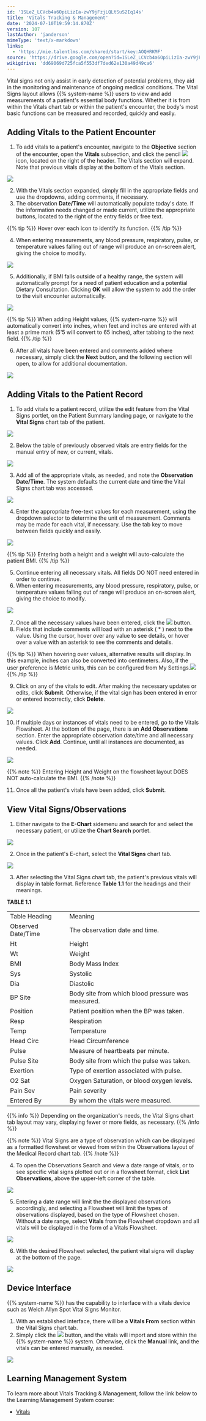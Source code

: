```yaml
---
id: '1SLeZ_LCVcb4a6OpiLizIa-zwY9jFzjLQLtSuS2Iq14s'
title: 'Vitals Tracking & Management'
date: '2024-07-10T19:59:14.870Z'
version: 107
lastAuthor: 'janderson'
mimeType: 'text/x-markdown'
links:
  - 'https://mie.talentlms.com/shared/start/key:AOQHRKMF'
source: 'https://drive.google.com/open?id=1SLeZ_LCVcb4a6OpiLizIa-zwY9jFzjLQLtSuS2Iq14s'
wikigdrive: 'dd69069d725fca5f553df7ded62e130a49d49ca6'
---
```

Vital signs not only assist in early detection of potential problems, they aid in the monitoring and maintenance of ongoing medical conditions. The Vital Signs layout allows {{% system-name %}} users to view and add measurements of a patient's essential body functions. Whether it is from within the Vitals chart tab or within the patient's encounter, the body's most basic functions can be measured and recorded, quickly and easily.

## Adding Vitals to the Patient Encounter

1. To add vitals to a patient's encounter, navigate to the <strong>Objective</strong> section of the encounter, open the <strong>Vitals</strong> subsection, and click the pencil 
    ![](../vitals-tracking-and-management.assets/208e44c784d7d7e1fd81d8d02416c996.png)
     icon, located on the right of the header. The Vitals section will expand. Note that previous vitals display at the bottom of the Vitals section.

![](../vitals-tracking-and-management.assets/79ddb5a7da8b131f29eb9db1ba4853d9.png)

2. With the Vitals section expanded, simply fill in the appropriate fields and use the dropdowns, adding comments, if necessary.
3. The observation <strong>Date/Time</strong> will automatically populate today's date. If the information needs changed or made current, utilize the appropriate buttons, located to the right of the entry fields or free text.

{{% tip %}}
Hover over each icon to identify its function.
{{% /tip %}}

4. When entering measurements, any blood pressure, respiratory, pulse, or temperature values falling out of range will produce an on-screen alert, giving the choice to modify.

![](../vitals-tracking-and-management.assets/9b8ef2da22547e2076085c2e96507f28.png)

5. Additionally, if BMI falls outside of a healthy range, the system will automatically prompt for a need of patient education and a potential Dietary Consultation. Clicking <strong>OK</strong> will allow the system to add the order to the visit encounter automatically.

![](../vitals-tracking-and-management.assets/0e3ce917b96e25b43c6eec789b68d940.png)

{{% tip %}}
When adding Height values, {{% system-name %}} will automatically convert into inches, when feet and inches are entered with at least a prime mark (5'5 will convert to 65 inches), after tabbing to the next field.
{{% /tip %}}

6. After all vitals have been entered and comments added where necessary, simply click the <strong>Next</strong> button, and the following section will open, to allow for additional documentation.

![](../vitals-tracking-and-management.assets/4da942d45e4f29948861e2d500a02b82.png)

## Adding Vitals to the Patient Record

1. To add vitals to a patient record, utilize the edit feature from the Vital Signs portlet, on the Patient Summary landing page, or navigate to the <strong>Vital Signs</strong> chart tab of the patient.

![](../vitals-tracking-and-management.assets/791066338ee7e655e14829e3ef8709f2.png)

2. Below the table of previously observed vitals are entry fields for the manual entry of new, or current, vitals.

![](../vitals-tracking-and-management.assets/a76591b9af1de3eed2c14fef3f14b219.png)

3. Add all of the appropriate vitals, as needed, and note the <strong>Observation Date/Time</strong>. The system defaults the current date and time the Vital Signs chart tab was accessed.

![](../vitals-tracking-and-management.assets/77b404f0a85cab6ee9638b0386a1b70e.png)

4. Enter the appropriate free-text values for each measurement, using the dropdown selector to determine the unit of measurement. Comments may be made for each vital, if necessary. Use the tab key to move between fields quickly and easily.

![](../vitals-tracking-and-management.assets/b1c37c9b3902d61e3dd11f3faecef792.png)

{{% tip %}}
Entering both a height and a weight will auto-calculate the patient BMI.
{{% /tip %}}

5. Continue entering all necessary vitals. All fields DO NOT need entered in order to continue.
6. When entering measurements, any blood pressure, respiratory, pulse, or temperature values falling out of range will produce an on-screen alert, giving the choice to modify.

![](../vitals-tracking-and-management.assets/9b8ef2da22547e2076085c2e96507f28.png)

7. Once all the necessary values have been entered, click the 
    ![](../vitals-tracking-and-management.assets/c4b4670370433310bc1b2b915966c671.png)
     button.
8. Fields that include comments will load with an asterisk ( * ) next to the value. Using the cursor, hover over any value to see details, or hover over a value with an asterisk to see the comments and details.

{{% tip %}}
When hovering over values, alternative results will display. In this example, inches can also be converted into centimeters. Also, if the user preference is Metric units, this can be configured from My Settings.![](../vitals-tracking-and-management.assets/7435e0269809602fcf3b6ac822801d99.png)
{{% /tip %}}

9. Click on any of the vitals to edit. After making the necessary updates or edits, click <strong>Submit</strong>. Otherwise, if the vital sign has been entered in error or entered incorrectly, click <strong>Delete</strong>.

![](../vitals-tracking-and-management.assets/771405a932aa21e6e6169aa85dd94f32.png)

10. If multiple days or instances of vitals need to be entered, go to the Vitals Flowsheet. At the bottom of the page, there is an <strong>Add Observations</strong> section. Enter the appropriate observation date/time and all necessary values. Click <strong>Add</strong>. Continue, until all instances are documented, as needed.

![](../vitals-tracking-and-management.assets/5155905feddd7767f1dd704387829302.png)

{{% note %}}
Entering Height and Weight on the flowsheet layout DOES NOT auto-calculate the BMI.
{{% /note %}}

11. Once all the patient's vitals have been added, click <strong>Submit</strong>.

## View Vital Signs/Observations

1. Either navigate to the <strong>E-Chart</strong> sidemenu and search for and select the necessary patient, or utilize the <strong>Chart Search</strong> portlet.

![](../vitals-tracking-and-management.assets/aacf5b3f6c309809986b6b37e271f0bd.png)

2. Once in the patient's E-chart, select the <strong>Vital Signs</strong> chart tab.

![](../vitals-tracking-and-management.assets/791066338ee7e655e14829e3ef8709f2.png)

3. After selecting the Vital Signs chart tab, the patient's previous vitals will display in table format. Reference <strong>Table 1.1</strong> for the headings and their meanings.

**TABLE 1.1**
<table>
<tr>
<td>Table Heading</td>
<td>Meaning</td>
</tr>
<tr>
<td>Observed Date/Time</td>
<td>The observation date and time.</td>
</tr>
<tr>
<td>Ht</td>
<td>Height</td>
</tr>
<tr>
<td>Wt</td>
<td>Weight</td>
</tr>
<tr>
<td>BMI</td>
<td>Body Mass Index</td>
</tr>
<tr>
<td>Sys</td>
<td>Systolic</td>
</tr>
<tr>
<td>Dia</td>
<td>Diastolic</td>
</tr>
<tr>
<td>BP Site</td>
<td>Body site from which blood pressure was measured.</td>
</tr>
<tr>
<td>Position</td>
<td>Patient position when the BP was taken.</td>
</tr>
<tr>
<td>Resp</td>
<td>Respiration</td>
</tr>
<tr>
<td>Temp</td>
<td>Temperature</td>
</tr>
<tr>
<td>Head Circ</td>
<td>Head Circumference</td>
</tr>
<tr>
<td>Pulse</td>
<td>Measure of heartbeats per minute.</td>
</tr>
<tr>
<td>Pulse Site</td>
<td>Body site from which the pulse was taken.</td>
</tr>
<tr>
<td>Exertion</td>
<td>Type of exertion associated with pulse.</td>
</tr>
<tr>
<td>O2 Sat</td>
<td>Oxygen Saturation, or blood oxygen levels.</td>
</tr>
<tr>
<td>Pain Sev</td>
<td>Pain severity</td>
</tr>
<tr>
<td>Entered By</td>
<td>By whom the vitals were measured.</td>
</tr>
</table>

{{% info %}}
Depending on the organization's needs, the Vital Signs chart tab layout may vary, displaying fewer or more fields, as necessary.
{{% /info %}}

{{% note %}}
Vital Signs are a type of observation which can be displayed as a formatted flowsheet or viewed from within the Observations layout of the Medical Record chart tab.
{{% /note %}}

4. To open the Observations Search and view a date range of vitals, or to see specific vital signs plotted out or in a flowsheet format, click <strong>List Observations</strong>, above the upper-left corner of the table.

![](../vitals-tracking-and-management.assets/7972a5c0d442222a44ec51e40a9d3729.png)

5. Entering a date range will limit the the displayed observations accordingly, and selecting a Flowsheet will limit the types of observations displayed, based on the type of Flowsheet chosen. Without a date range, select <strong>Vitals</strong> from the Flowsheet dropdown and all vitals will be displayed in the form of a Vitals Flowsheet.

![](../vitals-tracking-and-management.assets/ceffa15e428fe23033da691680e5e21f.png)

6. With the desired Flowsheet selected, the patient vital signs will display at the bottom of the page.

![](../vitals-tracking-and-management.assets/809ba3e09bb1c82e567b49c1631411de.png)

## Device Interface

{{% system-name %}} has the capability to interface with a vitals device such as Welch Allyn Spot Vital Signs Monitor.

1. With an established interface, there will be a <strong>Vitals From</strong> section within the Vital Signs chart tab.
2. Simply click the 
    ![](../vitals-tracking-and-management.assets/b87418014acb0d791426e1d6e4b041f2.png)
     button, and the vitals will import and store within the {{% system-name %}} system. Otherwise, click the <strong>Manual</strong> link, and the vitals can be entered manually, as needed.

![](../vitals-tracking-and-management.assets/1bd3e72eaec1ee787a2cff6331ebd9ba.png)

## Learning Management System

To learn more about Vitals Tracking & Management, follow the link below to the Learning Management System course:

* [Vitals](https://mie.talentlms.com/shared/start/key:AOQHRKMF)
